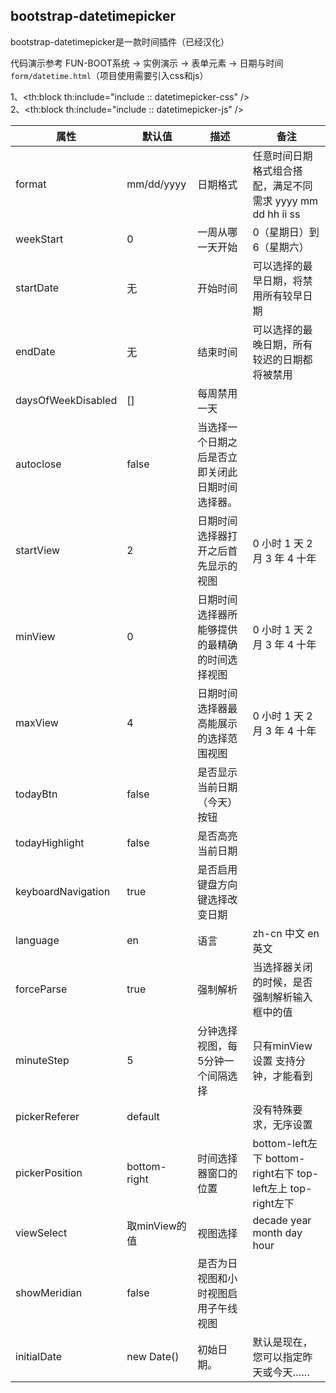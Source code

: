 ## bootstrap-datetimepicker

bootstrap-datetimepicker是一款时间插件（已经汉化）

代码演示参考 FUN-BOOT系统 → 实例演示 → 表单元素 → 日期与时间 `form/datetime.html`（项目使用需要引入css和js）

1、<th:block th:include="include :: datetimepicker-css" />  
2、<th:block th:include="include :: datetimepicker-js" />

| 属性                 | 默认值          | 描述                       | 备注                                                  |
| ------------------ | ------------ | ------------------------ | --------------------------------------------------- |
| format             | mm/dd/yyyy   | 日期格式                     | 任意时间日期格式组合搭配，满足不同需求 yyyy mm dd hh ii ss             |
| weekStart          | 0            | 一周从哪一天开始                 | 0（星期日）到6（星期六）                                       |
| startDate          | 无            | 开始时间                     | 可以选择的最早日期，将禁用所有较早日期                                 |
| endDate            | 无            | 结束时间                     | 可以选择的最晚日期，所有较迟的日期都将被禁用                              |
| daysOfWeekDisabled | []           | 每周禁用一天                   |                                                     |
| autoclose          | false        | 当选择一个日期之后是否立即关闭此日期时间选择器。 |                                                     |
| startView          | 2            | 日期时间选择器打开之后首先显示的视图       | 0 小时 1 天 2 月 3 年 4 十年                               |
| minView            | 0            | 日期时间选择器所能够提供的最精确的时间选择视图  | 0 小时 1 天 2 月 3 年 4 十年                               |
| maxView            | 4            | 日期时间选择器最高能展示的选择范围视图      | 0 小时 1 天 2 月 3 年 4 十年                               |
| todayBtn           | false        | 是否显示当前日期（今天）按钮           |                                                     |
| todayHighlight     | false        | 是否高亮当前日期                 |                                                     |
| keyboardNavigation | true         | 是否启用键盘方向键选择改变日期          |                                                     |
| language           | en           | 语言                       | zh-cn 中文 en 英文                                      |
| forceParse         | true         | 强制解析                     | 当选择器关闭的时候，是否强制解析输入框中的值                              |
| minuteStep         | 5            | 分钟选择视图，每5分钟一个间隔选择        | 只有minView设置 支持分钟，才能看到                               |
| pickerReferer      | default      |                          | 没有特殊要求，无序设置                                         |
| pickerPosition     | bottom-right | 时间选择器窗口的位置               | bottom-left左下 bottom-right右下 top-left左上 top-right左下 |
| viewSelect         | 取minView的值   | 视图选择                     | decade year month day hour                          |
| showMeridian       | false        | 是否为日视图和小时视图启用子午线视图       |                                                     |
| initialDate        | new Date()   | 初始日期。                    | 默认是现在，您可以指定昨天或今天……                                  |
